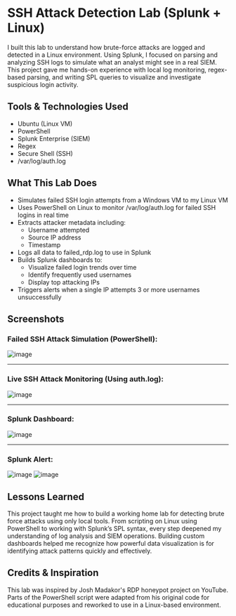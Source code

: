 # SSH Attack Detection Lab (Splunk + Linux)
I built this lab to understand how brute-force attacks are logged and detected in a Linux environment. Using Splunk, I focused on parsing and analyzing SSH logs to simulate what an analyst might see in a real SIEM. This project gave me hands-on experience with local log monitoring, regex-based parsing, and writing SPL queries to visualize and investigate suspicious login activity.

## Tools & Technologies Used
- Ubuntu (Linux VM)
- PowerShell
- Splunk Enterprise (SIEM)
- Regex
- Secure Shell (SSH)
- /var/log/auth.log

## What This Lab Does
- Simulates failed SSH login attempts from a Windows VM to my Linux VM
- Uses PowerShell on Linux to monitor /var/log/auth.log for failed SSH logins in real time
- Extracts attacker metadata including:
  - Username attempted
  - Source IP address
  - Timestamp
- Logs all data to failed_rdp.log to use in Splunk
- Builds Splunk dashboards to:
  - Visualize failed login trends over time
  - Identify frequently used usernames
  - Display top attacking IPs
- Triggers alerts when a single IP attempts 3 or more usernames unsuccessfully

## Screenshots
### Failed SSH Attack Simulation (PowerShell):
![image](https://github.com/user-attachments/assets/7acb93ad-3f37-4b0e-a9a3-fdfe7fab78c1)

---
### Live SSH Attack Monitoring (Using auth.log):
![image](https://github.com/user-attachments/assets/71b4e092-62f0-4345-b755-568d8288e025)

---
### Splunk Dashboard:
![image](https://github.com/user-attachments/assets/c127b81d-ee7d-4633-a234-024eb3cd9e0d)

---
### Splunk Alert:
![image](https://github.com/user-attachments/assets/62362a93-458c-4fa8-8d08-77e3990ceeb2)
![image](https://github.com/user-attachments/assets/0e667f3d-fe38-4b2c-bea9-946a0b2506a9)



## Lessons Learned
This project taught me how to build a working home lab for detecting brute force attacks using only local tools. From scripting on Linux using PowerShell to working with Splunk’s SPL syntax, every step deepened my understanding of log analysis and SIEM operations. Building custom dashboards helped me recognize how powerful data visualization is for identifying attack patterns quickly and effectively.

## Credits & Inspiration
This lab was inspired by Josh Madakor's RDP honeypot project on YouTube. Parts of the PowerShell script were adapted from his original code for educational purposes and reworked to use in a Linux-based environment.
